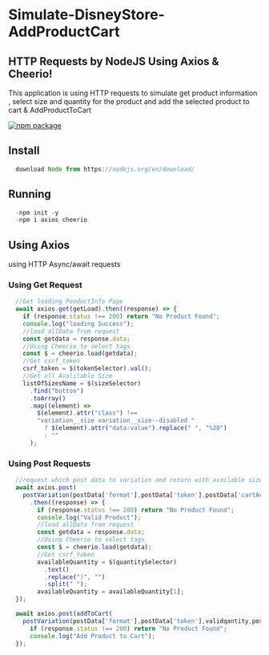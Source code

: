 # Simulate-DisneyStore-AddProductCart
## HTTP Requests by NodeJS Using Axios & Cheerio!

This application is using HTTP requests to simulate  get product information , select size 
and quantity for the product and add the selected product to cart & AddProductToCart

[![npm package](https://nodei.co/npm/request.png?downloads=true&downloadRank=true&stars=true)](https://nodei.co/npm/request/)

## Install
```js
  download Node from https://nodejs.org/en/download/
```
## Running
```js
  -npm init -y
  -npm i axios cheerio 
```
## Using Axios 
  using HTTP Async/await requests
  ### Using Get Request 
  ```js
    //Get loading PeoductInfo Page
    await axios.get(getLoad).then((response) => {
      if (response.status !== 200) return "No Product Found";
      console.log("loading Success");
      //load allData from request
      const getdata = response.data;
      //Using Cheerio to select tags
      const $ = cheerio.load(getdata);
      //Get csrf_token
      csrf_token = $(tokenSelector).val();
      //Get all Avalilable Size
      listOfSizesName = $(sizeSelector)
        .find("button")
        .toArray()
        .map((element) =>
          $(element).attr("class") !==
          "variation__size variation__size--disabled "
            ? $(element).attr("data-value").replace(" ", "%20")
            : ""
        );
  ```
  ### Using Post Requests 
  ```js
    //request which post data to variation and return with available size & quantity 
    await axios.post(
      postVariation(postData['format'],postData['token'],postData['cartAction'],postData['pid'],postData['size']))
        .then((response) => {
          if (response.status !== 200) return "No Product Found";
          console.log("Valid Product");
          //load allData from request
          const getdata = response.data;
          //Using Cheerio to select tags
          const $ = cheerio.load(getdata);
          //Get csrf_token
          availableQuantity = $(quantitySelector)
            .text()
            .replace(")", "")
            .split(" ");
          availableQuantity = availableQuantity[1];
    });
  ```
  ```js
    await axios.post(addToCart(
      postVariation(postData['format'],postData['token'],validqantity,postData['pid']))).then((response) => {
        if (response.status !== 200) return "No Product Found";
        console.log("Add Product to Cart");
    });
  ```
